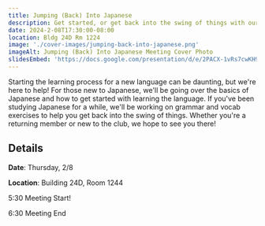 ```yaml
---
title: Jumping (Back) Into Japanese
description: Get started, or get back into the swing of things with our first general meeting of the semester!
date: 2024-2-08T17:30:00-08:00
location: Bldg 24D Rm 1224
image: './cover-images/jumping-back-into-japanese.png'
imageAlt: Jumping (Back) Into Japanese Meeting Cover Photo
slidesEmbed: 'https://docs.google.com/presentation/d/e/2PACX-1vRs7cwKH90obfaJ-6N04QOp3z05KtE3hzDGwE7njCcF36SeXsQGVK8Bpsm1CZe0ywga5miaOe628CXN/embed?start=false&loop=false&delayms=60000'
---
```


Starting the learning process for a new language can be daunting, but we're here to help! For those new to Japanese, we'll be going over the basics of Japanese and how to get started with learning the language. If you've been studying Japanese for a while, we'll be working on grammar and vocab exercises to help you get back into the swing of things. Whether you're a returning member or new to the club, we hope to see you there!

## Details
**Date**: Thursday, 2/8

**Location**: Building 24D, Room 1244

5:30    Meeting Start!

6:30    Meeting End